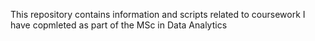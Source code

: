 This repository contains information and scripts related to coursework I have copmleted as part of the MSc in Data Analytics